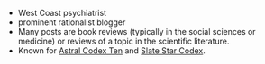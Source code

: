 * West Coast psychiatrist
* prominent rationalist blogger
* Many posts are book reviews (typically in the social sciences or medicine) or reviews of a topic in the scientific literature.
* Known for [Astral Codex Ten](https://astralcodexten.substack.com/) and [Slate Star Codex](https://slatestarcodex.com/). 
